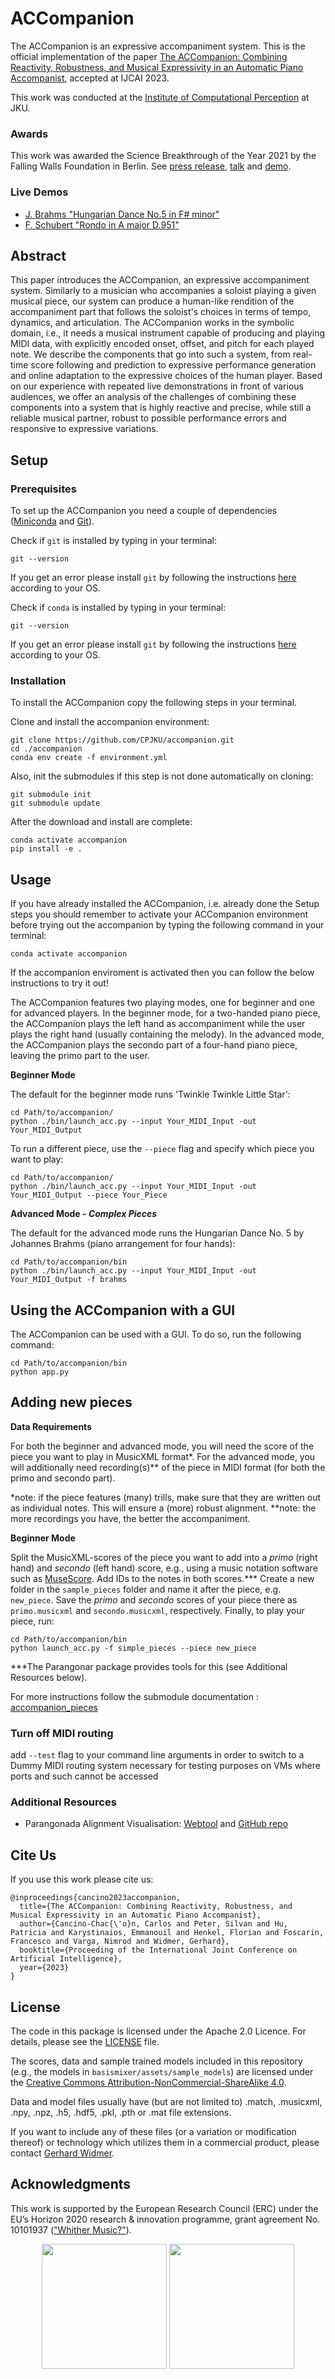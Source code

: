 # ACCompanion

The ACCompanion is an expressive accompaniment system.
This is the official implementation of the paper [The ACCompanion: Combining Reactivity, Robustness, and Musical Expressivity in an Automatic Piano Accompanist](https://arxiv.org/abs/2304.12939), accepted at IJCAI 2023.

This work was conducted at the [Institute of Computational Perception](https://www.jku.at/en/institute-of-computational-perception/) at JKU.

### Awards
This work was awarded the Science Breakthrough of the Year 2021 by the Falling Walls Foundation in Berlin. See [press release](https://falling-walls.com/press-releases/109869/), [talk](https://falling-walls.com/discover/videos/computer-accompanist-breaking-the-wall-to-computational-expressivity-in-music-performance/) and [demo](https://www.youtube.com/watch?v=KE6WhYxuWLk).


### Live Demos
- [J. Brahms "Hungarian Dance No.5 in F# minor"](https://www.youtube.com/watch?v=Wtxcqp-sQ_4)
- [F. Schubert "Rondo in A major D.951"](https://www.youtube.com/watch?v=qEocywdruco)

## Abstract

This paper introduces the ACCompanion, an expressive accompaniment system. Similarly to a musician who accompanies a soloist playing a given musical piece, our system can produce a human-like rendition of the accompaniment part that follows the soloist's choices in terms of tempo, dynamics, and articulation. The ACCompanion works in the symbolic domain, i.e., it needs a musical instrument capable of producing and playing MIDI data, with explicitly encoded onset, offset, and pitch for each played note. We describe the components that go into such a system, from real-time score following and prediction to expressive performance generation and online adaptation to the expressive choices of the human player. Based on our experience with repeated live demonstrations in front of various audiences, we offer an analysis of the challenges of combining these components into a system that is highly reactive and precise, while still a reliable musical partner, robust to possible performance errors and responsive to expressive variations. 

## Setup

### Prerequisites
To set up the ACCompanion you need a couple of dependencies ([Miniconda](https://docs.conda.io/en/latest/miniconda.html#installing) and [Git](https://git-scm.com/downloads)).

Check if `git` is installed by typing in your terminal:
```shell
git --version
```
If you get an error please install `git` by following the instructions [here](https://git-scm.com/downloads) according to your OS.

Check if `conda` is installed by typing in your terminal:

```shell
git --version
```
If you get an error please install `git` by following the instructions [here]([https://git-scm.com/downloads](https://docs.conda.io/en/latest/miniconda.html#installing)) according to your OS.


### Installation

To install the ACCompanion copy the following steps in your terminal.

Clone and install the accompanion environment:

```shell
git clone https://github.com/CPJKU/accompanion.git
cd ./accompanion
conda env create -f environment.yml
```

Also, init the submodules if this step is not done automatically on cloning:
```shell
git submodule init
git submodule update
```

After the download and install are complete:
```shell
conda activate accompanion
pip install -e .
```

## Usage

If you have already installed the ACCompanion, i.e. already done the Setup steps you should remember to activate your ACCompanion environment before trying out the accompanion by typing the following command in your terminal:

```shell
conda activate accompanion
```
If the accompanion enviroment is activated then you can follow the below instructions to try it out!



The ACCompanion features two playing modes, one for beginner and one for advanced players. 
In the beginner mode, for a two-handed piano piece, the ACCompanion plays the left hand as accompaniment while the user plays the right hand (usually containing the melody). In the advanced mode, the ACCompanion plays the secondo part of a four-hand piano piece, leaving the primo part to the user.

**Beginner Mode**

The default for the beginner mode runs 'Twinkle Twinkle Little Star':
```shell
cd Path/to/accompanion/
python ./bin/launch_acc.py --input Your_MIDI_Input -out Your_MIDI_Output
``` 


To run a different piece, use the `--piece` flag and specify which piece you want to play:
```shell
cd Path/to/accompanion/
python ./bin/launch_acc.py --input Your_MIDI_Input -out Your_MIDI_Output --piece Your_Piece
```

**Advanced Mode - _Complex Pieces_**

The default for the advanced mode runs the Hungarian Dance No. 5 by Johannes Brahms (piano arrangement for four hands):
```shell
cd Path/to/accompanion/bin
python ./bin/launch_acc.py --input Your_MIDI_Input -out Your_MIDI_Output -f brahms
```

## Using the ACCompanion with a GUI

The ACCompanion can be used with a GUI. To do so, run the following command:
```shell
cd Path/to/accompanion/bin
python app.py
```

## Adding new pieces

**Data Requirements**

For both the beginner and advanced mode, you will need the score of the piece you want to play in MusicXML format*.
For the advanced mode, you will additionally need recording(s)** of the piece in MIDI format (for both the primo and secondo part).

*note: if the piece features (many) trills, make sure that they are written out as individual notes. This will ensure a (more) robust alignment.
**note: the more recordings you have, the better the accompaniment.


**Beginner Mode**

Split the MusicXML-scores of the piece you want to add into a _primo_ (right hand) and _secondo_ (left hand) score, e.g., using a music notation software such as [MuseScore](https://musescore.org/en). Add IDs to the notes in both scores.***
Create a new folder in the `sample_pieces` folder and name it after the piece, e.g. `new_piece`. Save the _primo_ and _secondo_ scores of your piece there as `primo.musicxml` and `secondo.musicxml`, respectively.
Finally, to play your piece, run:

```shell
cd Path/to/accompanion/bin
python launch_acc.py -f simple_pieces --piece new_piece
```

***The Parangonar package provides tools for this (see Additional Resources below). 

For more instructions follow the submodule documentation : [accompanion_pieces](https://github.com/CPJKU/accompanion_pieces)


### Turn off MIDI routing

add `--test` flag to your command line arguments in order to switch to a Dummy MIDI routing system
necessary for testing purposes on VMs where ports and such cannot be accessed


### Additional Resources
* Parangonada Alignment Visualisation: [Webtool](https://sildater.github.io/parangonada/) and [GitHub repo](https://github.com/sildater/parangonada)



## Cite Us

If you use this work please cite us:

```
@inproceedings{cancino2023accompanion,
  title={The ACCompanion: Combining Reactivity, Robustness, and Musical Expressivity in an Automatic Piano Accompanist},
  author={Cancino-Chac{\'o}n, Carlos and Peter, Silvan and Hu, Patricia and Karystinaios, Emmanouil and Henkel, Florian and Foscarin, Francesco and Varga, Nimrod and Widmer, Gerhard},
  booktitle={Proceeding of the International Joint Conference on Artificial Intelligence},
  year={2023}
}
```

## License

The code in this package is licensed under the Apache 2.0 Licence. For details, please see the [LICENSE](https://github.com/CPJKU/accompanion/blob/main/LICENSE) file. 

The scores, data and sample trained models included in this repository (e.g., the models in `basismixer/assets/sample_models`) are licensed under the [Creative Commons Attribution-NonCommercial-ShareAlike 4.0](https://creativecommons.org/licenses/by-nc-sa/4.0/legalcode).

Data and model files usually have (but are not limited to) .match, .musicxml, .npy, .npz, .h5, .hdf5, .pkl, .pth or .mat file extensions.

If you want to include any of these files (or a variation or modification thereof) or technology which utilizes them in a commercial product, please contact [Gerhard Widmer](https://www.jku.at/en/institute-of-computational-perception/about-us/people/gerhard-widmer/).

## Acknowledgments
This work is supported by the European Research Council (ERC) under the EU’s Horizon 2020 research & innovation programme, grant agreement No. 10101937 (["Whither Music?"](https://www.jku.at/en/institute-of-computational-perception/research/projects/whither-music/)).

<p align="center">
    <img src="docs/source/images/aknowledge_logo.png#gh-light-mode-only" height="200">
    <img src="docs/source/images/aknowledge_logo_negative.png#gh-dark-mode-only" height="200">
</p>

